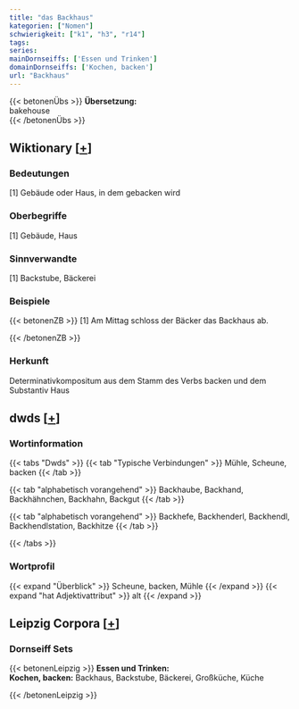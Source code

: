 ```yaml
---
title: "das Backhaus"
kategorien: ["Nomen"]
schwierigkeit: ["k1", "h3", "r14"]
tags:
series:
mainDornseiffs: ['Essen und Trinken']
domainDornseiffs: ['Kochen, backen']
url: "Backhaus"
---
```


{{< betonenÜbs >}}
**Übersetzung:**  
bakehouse  
{{< /betonenÜbs >}}

## Wiktionary [[+](https://de.wiktionary.org/wiki/Backhaus)]

### Bedeutungen
[1] Gebäude oder Haus, in dem gebacken wird  

### Oberbegriffe
[1] Gebäude, Haus  

### Sinnverwandte
[1] Backstube, Bäckerei  

### Beispiele
{{< betonenZB >}}
[1] Am Mittag schloss der Bäcker das Backhaus ab.  

{{< /betonenZB >}}
### Herkunft
Determinativkompositum aus dem Stamm des Verbs backen und dem Substantiv Haus  



## dwds [[+](https://www.dwds.de/wb/Backhaus)]

### Wortinformation
{{< tabs "Dwds" >}}
{{< tab "Typische Verbindungen" >}}
Mühle, Scheune, backen
{{< /tab >}}

{{< tab "alphabetisch vorangehend" >}}
Backhaube, Backhand, Backhähnchen, Backhahn, Backgut
{{< /tab >}}

{{< tab "alphabetisch vorangehend" >}}
Backhefe, Backhenderl, Backhendl, Backhendlstation, Backhitze
{{< /tab >}}

{{< /tabs >}}

### Wortprofil
{{< expand "Überblick" >}} Scheune, backen, Mühle {{< /expand >}}
{{< expand "hat Adjektivattribut" >}} alt {{< /expand >}}

## Leipzig Corpora [[+](https://corpora.uni-leipzig.de/en/res?word=Backhaus&corpusId=deu_newscrawl-public_2018)]

### Dornseiff Sets
{{< betonenLeipzig >}}
**Essen und Trinken:**  
**Kochen, backen:** Backhaus, Backstube, Bäckerei, Großküche, Küche  

{{< /betonenLeipzig >}}
